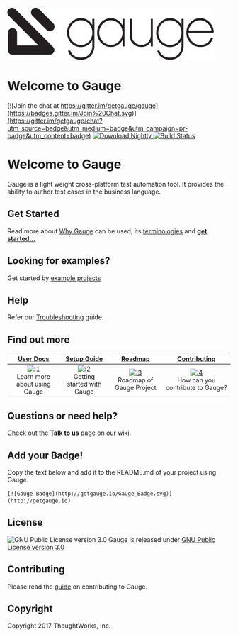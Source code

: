 ![Gauge Logo](Gauge-Logo.png)

# Welcome to Gauge

[![Join the chat at https://gitter.im/getgauge/gauge](https://badges.gitter.im/Join%20Chat.svg)](https://gitter.im/getgauge/chat?utm_source=badge&utm_medium=badge&utm_campaign=pr-badge&utm_content=badge)
[ ![Download Nightly](https://api.bintray.com/packages/gauge/Gauge/Nightly/images/download.svg) ](https://bintray.com/gauge/Gauge/Nightly/_latestVersion)
[![Build Status](https://travis-ci.org/getgauge/gauge.svg?branch=master)](https://travis-ci.org/getgauge/gauge)

# Welcome to Gauge

Gauge is a light weight cross-platform test automation tool. It provides the ability to author test cases in the business language.

## Get Started
Read more about [Why Gauge](https://docs.getgauge.io/longstart.html#why-gauge) can be used, its [terminologies](https://docs.getgauge.io/longstart.html#gauge-terminologies) and [**get started...**](https://getgauge.io/get-started.html)

## Looking for examples?
Get started by [example projects](https://docs.getgauge.io/examples.html)

## Help
Refer our [Troubleshooting](https://docs.getgauge.io/troubleshooting.html) guide.

## Find out more

| **[User Docs][userdocs]**     | **[Setup Guide][setup]**     | **[Roadmap][roadmap]**           | **[Contributing][contributing]**           |
|:-------------------------------------:|:-------------------------------:|:-----------------------------------:|:---------------------------------------------:|
| [![i1][userdocs-image]][userdocs]<br>Learn more about using Gauge | [![i2][setup-image]][setup]<br> Getting started with Gauge | [![i3][roadmap-image]][roadmap]<br>Roadmap of Gauge Project | [![i4][contributing-image]][contributing]<br>How can you contribute to Gauge? |


## Questions or need help?

Check out the **[Talk to us](http://github.com/getgauge/gauge/wiki/Talk-to-us)** page on our wiki.

[userdocs-image]:https://d3i6fms1cm1j0i.cloudfront.net/github/images/techdocs.png
[setup-image]:https://d3i6fms1cm1j0i.cloudfront.net/github/images/setup.png
[roadmap-image]:https://d3i6fms1cm1j0i.cloudfront.net/github/images/roadmap.png
[contributing-image]:https://d3i6fms1cm1j0i.cloudfront.net/github/images/contributing.png

[userdocs]:http://docs.getgauge.io
[setup]:https://github.com/getgauge/gauge/wiki/Setting-up-Gauge
[roadmap]:http://github.com/getgauge/gauge/wiki/Product-Roadmap
[contributing]:https://github.com/getgauge/gauge/wiki/Contributing

## Add your Badge!
Copy the text below and add it to the README.md of your project using Gauge.

```
[![Gauge Badge](http://getgauge.io/Gauge_Badge.svg)](http://getgauge.io)
```

## License

![GNU Public License version 3.0](http://www.gnu.org/graphics/gplv3-127x51.png)
Gauge is released under [GNU Public License version 3.0](http://www.gnu.org/licenses/gpl-3.0.txt)

## Contributing

Please read the [guide](CONTRIBUTING.md) on contributing to Gauge.

## Copyright

Copyright 2017 ThoughtWorks, Inc.
